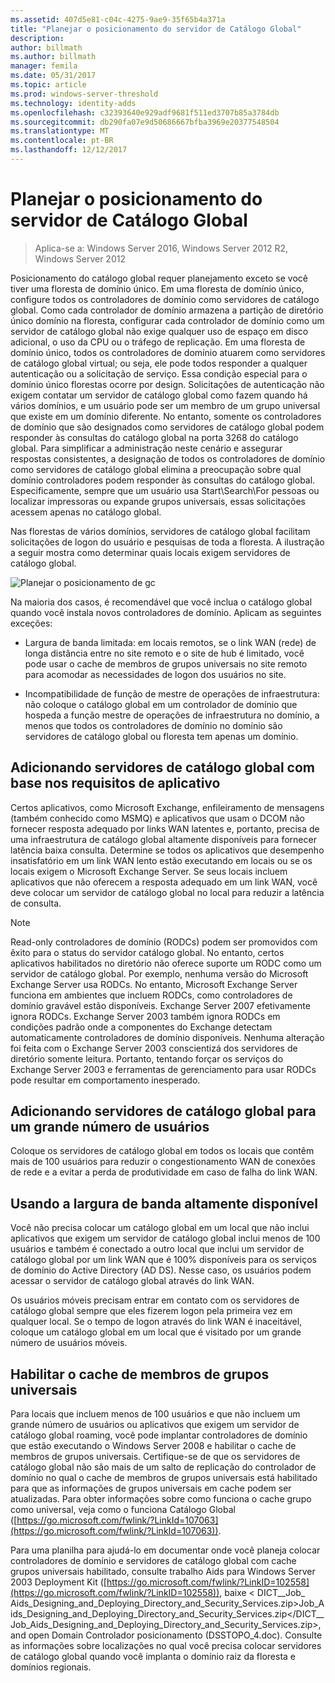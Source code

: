 ```yaml
---
ms.assetid: 407d5e81-c04c-4275-9ae9-35f65b4a371a
title: "Planejar o posicionamento do servidor de Catálogo Global"
description: 
author: billmath
ms.author: billmath
manager: femila
ms.date: 05/31/2017
ms.topic: article
ms.prod: windows-server-threshold
ms.technology: identity-adds
ms.openlocfilehash: c32393640e929adf9681f511ed3707b85a3784db
ms.sourcegitcommit: db290fa07e9d50686667bfba3969e20377548504
ms.translationtype: MT
ms.contentlocale: pt-BR
ms.lasthandoff: 12/12/2017
---
```

# <a name="planning-global-catalog-server-placement"></a>Planejar o posicionamento do servidor de Catálogo Global

>Aplica-se a: Windows Server 2016, Windows Server 2012 R2, Windows Server 2012

Posicionamento do catálogo global requer planejamento exceto se você tiver uma floresta de domínio único. Em uma floresta de domínio único, configure todos os controladores de domínio como servidores de catálogo global. Como cada controlador de domínio armazena a partição de diretório único domínio na floresta, configurar cada controlador de domínio como um servidor de catálogo global não exige qualquer uso de espaço em disco adicional, o uso da CPU ou o tráfego de replicação. Em uma floresta de domínio único, todos os controladores de domínio atuarem como servidores de catálogo global virtual; ou seja, ele pode todos responder a qualquer autenticação ou a solicitação de serviço. Essa condição especial para o domínio único florestas ocorre por design. Solicitações de autenticação não exigem contatar um servidor de catálogo global como fazem quando há vários domínios, e um usuário pode ser um membro de um grupo universal que existe em um domínio diferente. No entanto, somente os controladores de domínio que são designados como servidores de catálogo global podem responder às consultas do catálogo global na porta 3268 do catálogo global. Para simplificar a administração neste cenário e assegurar respostas consistentes, a designação de todos os controladores de domínio como servidores de catálogo global elimina a preocupação sobre qual domínio controladores podem responder às consultas do catálogo global. Especificamente, sempre que um usuário usa Start\Search\For pessoas ou localizar impressoras ou expande grupos universais, essas solicitações acessem apenas no catálogo global.  
  
Nas florestas de vários domínios, servidores de catálogo global facilitam solicitações de logon do usuário e pesquisas de toda a floresta. A ilustração a seguir mostra como determinar quais locais exigem servidores de catálogo global.  
  
![Planejar o posicionamento de gc](media/Planning-Global-Catalog-Server-Placement/8fc4777c-47b6-4ee7-b8ad-a04e7c5ee67f.gif)  
  
Na maioria dos casos, é recomendável que você inclua o catálogo global quando você instala novos controladores de domínio. Aplicam as seguintes exceções:  
  
-   Largura de banda limitada: em locais remotos, se o link WAN (rede) de longa distância entre no site remoto e o site de hub é limitado, você pode usar o cache de membros de grupos universais no site remoto para acomodar as necessidades de logon dos usuários no site.  
  
-   Incompatibilidade de função de mestre de operações de infraestrutura: não coloque o catálogo global em um controlador de domínio que hospeda a função mestre de operações de infraestrutura no domínio, a menos que todos os controladores de domínio no domínio são servidores de catálogo global ou floresta tem apenas um domínio.  
  
## <a name="adding-global-catalog-servers-based-on-application-requirements"></a>Adicionando servidores de catálogo global com base nos requisitos de aplicativo  
Certos aplicativos, como Microsoft Exchange, enfileiramento de mensagens (também conhecido como MSMQ) e aplicativos que usam o DCOM não fornecer resposta adequado por links WAN latentes e, portanto, precisa de uma infraestrutura de catálogo global altamente disponíveis para fornecer latência baixa consulta. Determine se todos os aplicativos que desempenho insatisfatório em um link WAN lento estão executando em locais ou se os locais exigem o Microsoft Exchange Server. Se seus locais incluem aplicativos que não oferecem a resposta adequado em um link WAN, você deve colocar um servidor de catálogo global no local para reduzir a latência de consulta.  
  
> [!NOTE]  
> Read-only controladores de domínio (RODCs) podem ser promovidos com êxito para o status do servidor catálogo global. No entanto, certos aplicativos habilitados no diretório não oferece suporte um RODC como um servidor de catálogo global. Por exemplo, nenhuma versão do Microsoft Exchange Server usa RODCs. No entanto, Microsoft Exchange Server funciona em ambientes que incluem RODCs, como controladores de domínio gravável estão disponíveis. Exchange Server 2007 efetivamente ignora RODCs. Exchange Server 2003 também ignora RODCs em condições padrão onde a componentes do Exchange detectam automaticamente controladores de domínio disponíveis. Nenhuma alteração foi feita com o Exchange Server 2003 conscientizá dos servidores de diretório somente leitura. Portanto, tentando forçar os serviços do Exchange Server 2003 e ferramentas de gerenciamento para usar RODCs pode resultar em comportamento inesperado.  
  
## <a name="adding-global-catalog-servers-for-a-large-number-of-users"></a>Adicionando servidores de catálogo global para um grande número de usuários  
Coloque os servidores de catálogo global em todos os locais que contêm mais de 100 usuários para reduzir o congestionamento WAN de conexões de rede e a evitar a perda de produtividade em caso de falha do link WAN.  
  
## <a name="using-highly-available-bandwidth"></a>Usando a largura de banda altamente disponível  
Você não precisa colocar um catálogo global em um local que não inclui aplicativos que exigem um servidor de catálogo global inclui menos de 100 usuários e também é conectado a outro local que inclui um servidor de catálogo global por um link WAN que é 100% disponíveis para os serviços de domínio do Active Directory (AD DS). Nesse caso, os usuários podem acessar o servidor de catálogo global através do link WAN.  
  
Os usuários móveis precisam entrar em contato com os servidores de catálogo global sempre que eles fizerem logon pela primeira vez em qualquer local. Se o tempo de logon através do link WAN é inaceitável, coloque um catálogo global em um local que é visitado por um grande número de usuários móveis.  
  
## <a name="enabling-universal-group-membership-caching"></a>Habilitar o cache de membros de grupos universais  
Para locais que incluem menos de 100 usuários e que não incluem um grande número de usuários ou aplicativos que exigem um servidor de catálogo global roaming, você pode implantar controladores de domínio que estão executando o Windows Server 2008 e habilitar o cache de membros de grupos universais. Certifique-se de que os servidores de catálogo global não são mais de um salto de replicação do controlador de domínio no qual o cache de membros de grupos universais está habilitado para que as informações de grupos universais em cache podem ser atualizadas. Para obter informações sobre como funciona o cache grupo como universal, veja como o funciona Catálogo Global ([https://go.microsoft.com/fwlink/?LinkId=107063](https://go.microsoft.com/fwlink/?LinkId=107063)).  
  
Para uma planilha para ajudá-lo em documentar onde você planeja colocar controladores de domínio e servidores de catálogo global com cache grupos universais habilitado, consulte trabalho Aids para Windows Server 2003 Deployment Kit ([https://go.microsoft.com/fwlink/?LinkID=102558](https://go.microsoft.com/fwlink/?LinkID=102558)), baixe < DICT__Job_ Aids_Designing_and_Deploying_Directory_and_Security_Services.zip>Job_Aids_Designing_and_Deploying_Directory_and_Security_Services.zip</DICT__Job_Aids_Designing_and_Deploying_Directory_and_Security_Services.zip>, and open Domain Controlador posicionamento (DSSTOPO_4.doc). Consulte as informações sobre localizações no qual você precisa colocar servidores de catálogo global quando você implanta o domínio raiz da floresta e domínios regionais.  
  


